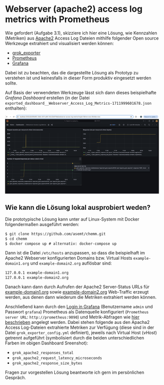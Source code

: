 # Webserver (apache2) access log metrics with Prometheus

Wie gefordert (Aufgabe 3.1), skizziere ich hier eine Lösung, wie Kennzahlen (Metriken) aus [Apache2](https://httpd.apache.org/) Access Log Dateien mithilfe folgender Open source Werkzeuge extrahiert und visualisiert werden können:

- [grok_exporter](https://github.com/sysdiglabs/grok_exporter)
- [Prometheus](https://prometheus.io/)
- [Grafana](https://grafana.com/grafana/)

Dabei ist zu beachten, das die dargestellte Lösung als Prototyp zu verstehen ist und keinesfalls in dieser Form produktiv eingesetzt werden sollte.

Auf Basis der verwendeten Werkzeuge lässt sich dann dieses beispielhafte _Grafana Dashboard_ erstellen (in der Datei `exported_dashboard__Webserver_Access_Log_Metrics-1711999601678.json` enthalten):

![Grafana Dashboard](example_grafana_dashboard.png)

## Wie kann die Lösung lokal ausprobiert weden?

Die prototypische Lösung kann unter auf Linux-System mit Docker folgendermaßen ausgeführt werden:
```
$ git clone https://github.com/asemt/chemm.git
$ cd chemm
$ docker compose up # alternativ: docker-compose up 
```

Dann ist die Datei `/etc/hosts` anzupassen, so dass die beispielhaft im Apache2 Webserver konfigurierten Domains bzw. Virtual Hosts `example-domain1.org` und `example-domain2.org` auflösbar sind:
```
127.0.0.1 example-domain1.org
127.0.0.1 example-domain2.org
```

Danach kann dann durch Aufrufen der Apache2 Server-Status URLs für [example-domain1.org](http://example-domain1.org:8080/server-status) sowie [example-domain2.org](http://example-domain2.org:8080/server-status) Web-Traffic erzeugt werden, aus denen dann wiederum die Metriken extrahiert werden können. 

Anschließend kann durch den [Login in Grafana](http://localhost:3000/login) (Benutzername `admin` und Passwort `grafana`) Prometheus als Datenquelle konfiguriert (`Prometheus server URL`: `http://prometheus:9090`) und Metrik-Abfragen wie [hier beschrieben](https://prometheus.io/docs/visualization/grafana/) angelegt werden. Dabei stehen folgende aus den Apacha2 Access Log-Dateien extrahierte Metriken zur Verfügung (diese sind in der Datei `grok_exporter_config.yml` definiert), jeweils nach Virtual Host (_vHost_) getrennt aufgeführt (symbolisiert durch die beiden unterschiedlichen Farben im obigen Dashboard Sreenshot):

- `grok_apache2_responses_total`
- `grok_apache2_request_latency_microseconds`
- `grok_apache2_response_size_bytes`


Fragen zur vorgestellen Lösung beantworte ich gern im persönlichen Gespräch.
